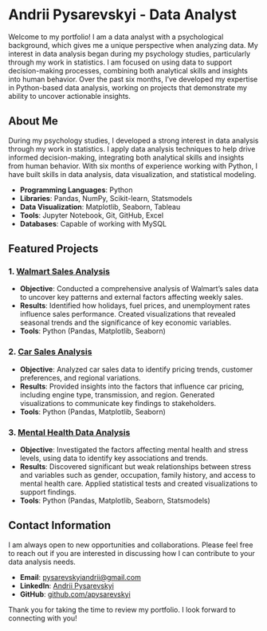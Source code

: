 # Andrii Pysarevskyi - Data Analyst

Welcome to my portfolio! I am a data analyst with a psychological background, which gives me a unique perspective when analyzing data. My interest in data analysis began during my psychology studies, particularly through my work in statistics. I am focused on using data to support decision-making processes, combining both analytical skills and insights into human behavior. Over the past six months, I’ve developed my expertise in Python-based data analysis, working on projects that demonstrate my ability to uncover actionable insights.

## About Me

During my psychology studies, I developed a strong interest in data analysis through my work in statistics. I apply data analysis techniques to help drive informed decision-making, integrating both analytical skills and insights from human behavior. With six months of experience working with Python, I have built skills in data analysis, data visualization, and statistical modeling.

- **Programming Languages**: Python
- **Libraries**: Pandas, NumPy, Scikit-learn, Statsmodels
- **Data Visualization**: Matplotlib, Seaborn, Tableau
- **Tools**: Jupyter Notebook, Git, GitHub, Excel
- **Databases**: Capable of working with MySQL

## Featured Projects

### 1. [Walmart Sales Analysis](https://github.com/apysarevskyi/walmart-sales-analysis)
- **Objective**: Conducted a comprehensive analysis of Walmart’s sales data to uncover key patterns and external factors affecting weekly sales.
- **Results**: Identified how holidays, fuel prices, and unemployment rates influence sales performance. Created visualizations that revealed seasonal trends and the significance of key economic variables.
- **Tools**: Python (Pandas, Matplotlib, Seaborn)

### 2. [Car Sales Analysis](https://github.com/apysarevskyi/car-sales-analysis)
- **Objective**: Analyzed car sales data to identify pricing trends, customer preferences, and regional variations.
- **Results**: Provided insights into the factors that influence car pricing, including engine type, transmission, and region. Generated visualizations to communicate key findings to stakeholders.
- **Tools**: Python (Pandas, Matplotlib, Seaborn)

### 3. [Mental Health Data Analysis](https://github.com/apysarevskyi/mental-health-data-analysis)
- **Objective**: Investigated the factors affecting mental health and stress levels, using data to identify key associations and trends.
- **Results**: Discovered significant but weak relationships between stress and variables such as gender, occupation, family history, and access to mental health care. Applied statistical tests and created visualizations to support findings.
- **Tools**: Python (Pandas, Matplotlib, Seaborn, Statsmodels)

## Contact Information

I am always open to new opportunities and collaborations. Please feel free to reach out if you are interested in discussing how I can contribute to your data analysis needs.

- **Email**: pysarevskyiandrii@gmail.com
- **LinkedIn**: [Andrii Pysarevskyi](https://linkedin.com/in/apysarevskyi)
- **GitHub**: [github.com/apysarevskyi](https://github.com/apysarevskyi)

Thank you for taking the time to review my portfolio. I look forward to connecting with you!
